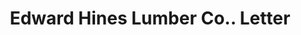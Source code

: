 ---
doi: 10.7916/D8155V1R
date_other: '1909'
date_other_textual: '1909'
form: correspondence
genre:
- Letters (correspondence)
name:
- Edward Hines Lumber Co.
object_in_context_url: https://biggert.cul.columbia.edu/items/view/ave_biggert_00182
subject_hierarchical_geographic:
- Chicago, Illinois, United States
subject_name:
- Edward Hines Lumber Co.
title: Edward Hines Lumber Co.. Letter
sort_title: Edward Hines Lumber Co.. Letter
call_number: ave_biggert_00182
coordinates:
- 41.83694444444445,-87.68472222222222
pid: ave_biggert_00182
identifiers: ave_biggert_00182
thumbnail: https://derivativo-1.library.columbia.edu/iiif/2/ldpd:345258/full/!256,256/0/native.jpg
permalink: /biggert/ave_biggert_00182/
layout: iiif-image-page
---